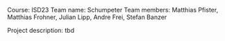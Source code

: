 Course: ISD23
Team name: Schumpeter
Team members: Matthias Pfister, Matthias Frohner, Julian Lipp, Andre Frei, Stefan Banzer

Project description:
tbd
